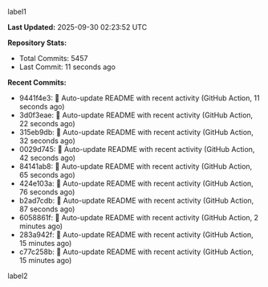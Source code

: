 
label1 
<!-- ACTIVITY_START -->
**Last Updated:** 2025-09-30 02:23:52 UTC

**Repository Stats:**
- Total Commits: 5457
- Last Commit: 11 seconds ago

**Recent Commits:**
- 9441f4e3: 🤖 Auto-update README with recent activity (GitHub Action, 11 seconds ago)
- 3d0f3eae: 🤖 Auto-update README with recent activity (GitHub Action, 22 seconds ago)
- 315eb9db: 🤖 Auto-update README with recent activity (GitHub Action, 32 seconds ago)
- 0029d745: 🤖 Auto-update README with recent activity (GitHub Action, 42 seconds ago)
- 84141ab8: 🤖 Auto-update README with recent activity (GitHub Action, 65 seconds ago)
- 424e103a: 🤖 Auto-update README with recent activity (GitHub Action, 76 seconds ago)
- b2ad7cdb: 🤖 Auto-update README with recent activity (GitHub Action, 87 seconds ago)
- 6058861f: 🤖 Auto-update README with recent activity (GitHub Action, 2 minutes ago)
- 283a942f: 🤖 Auto-update README with recent activity (GitHub Action, 15 minutes ago)
- c77c258b: 🤖 Auto-update README with recent activity (GitHub Action, 15 minutes ago)
<!-- ACTIVITY_END -->

label2
